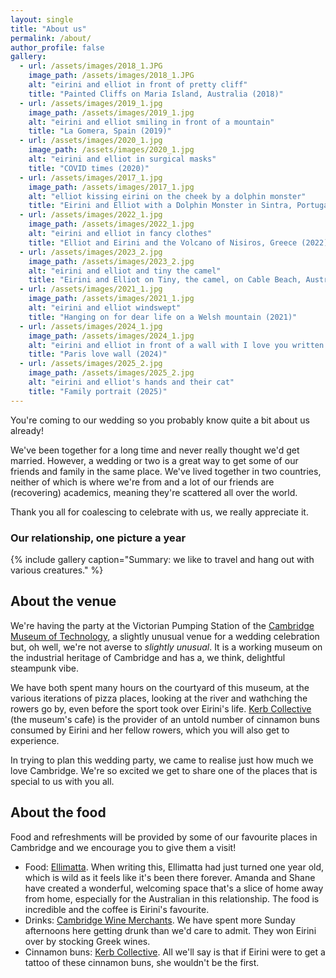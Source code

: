 ```yaml
---
layout: single
title: "About us"
permalink: /about/
author_profile: false
gallery:
  - url: /assets/images/2018_1.JPG
    image_path: /assets/images/2018_1.JPG
    alt: "eirini and elliot in front of pretty cliff"
    title: "Painted Cliffs on Maria Island, Australia (2018)"
  - url: /assets/images/2019_1.jpg
    image_path: /assets/images/2019_1.jpg
    alt: "eirini and elliot smiling in front of a mountain"
    title: "La Gomera, Spain (2019)"
  - url: /assets/images/2020_1.jpg
    image_path: /assets/images/2020_1.jpg
    alt: "eirini and elliot in surgical masks"
    title: "COVID times (2020)"
  - url: /assets/images/2017_1.jpg
    image_path: /assets/images/2017_1.jpg
    alt: "elliot kissing eirini on the cheek by a dolphin monster"
    title: "Eirini and Elliot with a Dolphin Monster in Sintra, Portugal (2017)"
  - url: /assets/images/2022_1.jpg
    image_path: /assets/images/2022_1.jpg
    alt: "eirini and elliot in fancy clothes"
    title: "Elliot and Eirini and the Volcano of Nisiros, Greece (2022)"
  - url: /assets/images/2023_2.jpg
    image_path: /assets/images/2023_2.jpg
    alt: "eirini and elliot and tiny the camel"
    title: "Eirini and Elliot on Tiny, the camel, on Cable Beach, Australia (2023)"
  - url: /assets/images/2021_1.jpg
    image_path: /assets/images/2021_1.jpg
    alt: "eirini and elliot windswept"
    title: "Hanging on for dear life on a Welsh mountain (2021)"
  - url: /assets/images/2024_1.jpg
    image_path: /assets/images/2024_1.jpg
    alt: "eirini and elliot in front of a wall with I love you written on it"
    title: "Paris love wall (2024)"
  - url: /assets/images/2025_2.jpg
    image_path: /assets/images/2025_2.jpg
    alt: "eirini and elliot's hands and their cat"
    title: "Family portrait (2025)" 
---
```


You're coming to our wedding so you probably know quite a bit about us already!

We've been together for a long time and never really thought we'd get married.
However, a wedding or two is a great way to get some of our friends and family in the same place.
We've lived together in two countries, neither of which is where we're from and a lot of our friends are (recovering) academics, meaning they're scattered all over the world.

Thank you all for coalescing to celebrate with us, we really appreciate it.

### Our relationship, one picture a year 

{% include gallery caption="Summary: we like to travel and hang out with various creatures." %}

## About the venue

We're having the party at the Victorian Pumping Station of the [Cambridge Museum of Technology](https://www.museumoftechnology.com/), a slightly unusual venue for a wedding celebration but, oh well, we're not averse to *slightly unusual*.
It is a working museum on the industrial heritage of Cambridge and has a, we think, delightful steampunk vibe.

We have both spent many hours on the courtyard of this museum, at the various iterations of pizza places, looking at the river and wathching the rowers go by, even before the sport took over Eirini's life.
[Kerb Collective](https://www.kerbkollective.coffee/) (the museum's cafe) is the provider of an untold number of cinnamon buns consumed by Eirini and her fellow rowers, which you will also get to experience.

In trying to plan this wedding party, we came to realise just how much we love Cambridge.
We're so excited we get to share one of the places that is special to us with you all.

## About the food

Food and refreshments will be provided by some of our favourite places in Cambridge and we encourage you to give them a visit!

- Food: [Ellimatta](https://www.instagram.com/ellimatta.cambridge/?hl=en-gb). When writing this, Ellimatta had just turned one year old, which is wild as it feels like it's been there forever. Amanda and Shane have created a wonderful, welcoming space that's a slice of home away from home, especially for the Australian in this relationship. The food is incredible and the coffee is Eirini's favourite.
- Drinks: [Cambridge Wine Merchants](https://www.cambridgewine.com/?srsltid=AfmBOooX64TSIoHDeq6SRgvxg3iFean5T6ZNMluUyR0j314Nf027QjHq). We have spent more Sunday afternoons here getting drunk than we'd care to admit. They won Eirini over by stocking Greek wines.
- Cinnamon buns: [Kerb Collective](https://www.kerbkollective.coffee/). All we'll say is that if Eirini were to get a tattoo of these cinnamon buns, she wouldn't be the first.